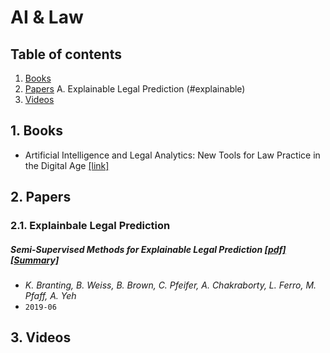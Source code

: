 # AI & Law


## Table of contents
1. [Books](#books)
2. [Papers](#papers)
    A. Explainable Legal Prediction (#explainable)
3. [Videos](#videos)


## 1. Books <a name="books"></a>

- Artificial Intelligence and Legal Analytics: New Tools for Law Practice in the Digital Age [[link]](https://www.cambridge.org/core/books/artificial-intelligence-and-legal-analytics/E7D705EEF392501A1DB180645917E7E0)

## 2. Papers <a name="papers"></a>

### 2.1. Explainbale Legal Prediction <a name="explainable"></a>

##### Semi-Supervised Methods for Explainable Legal Prediction [[pdf]](https://www.researchgate.net/publication/334643454_Semi-Supervised_Methods_for_Explainable_Legal_Prediction)[[Summary]]()
- *K. Branting, B. Weiss, B. Brown, C. Pfeifer, A. Chakraborty, L. Ferro, M. Pfaff, A. Yeh*
- `2019-06`



## 3. Videos <a name="videos"></a>
